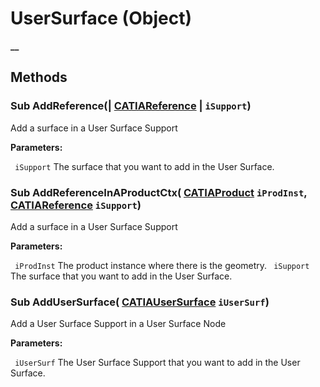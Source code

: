 # UserSurface (Object)

**__**

## Methods

### Sub **AddReference**(| [CATIAReference](../InfInterfaces/interface_Reference_17481.md) | `iSupport`)

   Add a surface in a User Surface Support

**Parameters:**

` iSupport`      The surface that you want to add in the User Surface.

### Sub **AddReferenceInAProductCtx**( [CATIAProduct](../ProductStructureInterfaces/interface_Product_11223.md)  `iProdInst`,  [CATIAReference](../InfInterfaces/interface_Reference_17481.md)  `iSupport`)

   Add a surface in a User Surface Support

**Parameters:**

` iProdInst`      The product instance where there is the geometry.
` iSupport`      The surface that you want to add in the User Surface.

### Sub **AddUserSurface**( [CATIAUserSurface](../CATTPSInterfaces/interface_UserSurface_25966.md)  `iUserSurf`)

   Add a User Surface Support in a User Surface Node

**Parameters:**

` iUserSurf`      The User Surface Support that you want to add in the User Surface.